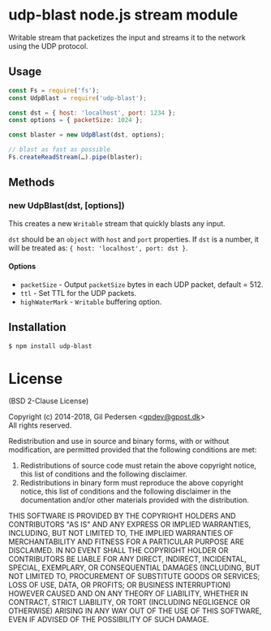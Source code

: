 # udp-blast node.js stream module

Writable stream that packetizes the input and streams it to the network using the UDP protocol.

## Usage

```javascript
const Fs = require('fs');
const UdpBlast = require('udp-blast');

const dst = { host: 'localhost', port: 1234 };
const options = { packetSize: 1024 };

const blaster = new UdpBlast(dst, options);

// blast as fast as possible
Fs.createReadStream(…).pipe(blaster);
```

## Methods

### new UdpBlast(dst, [options])

This creates a new `Writable` stream that quickly blasts any input.

`dst` should be an `object` with `host` and `port` properties.
If `dst` is a number, it will be treated as: `{ host: 'localhost', port: dst }`.

#### Options

* `packetSize` - Output `packetSize` bytes in each UDP packet, default = 512.
* `ttl` - Set TTL for the UDP packets.
* `highWaterMark` - `Writable` buffering option.

## Installation

```sh
$ npm install udp-blast
```

# License
(BSD 2-Clause License)

Copyright (c) 2014-2018, Gil Pedersen &lt;gpdev@gpost.dk&gt;  
All rights reserved.

Redistribution and use in source and binary forms, with or without modification, are permitted provided that the following conditions are met: 

1. Redistributions of source code must retain the above copyright notice, this list of conditions and the following disclaimer. 
2. Redistributions in binary form must reproduce the above copyright notice, this list of conditions and the following disclaimer in the documentation and/or other materials provided with the distribution. 

THIS SOFTWARE IS PROVIDED BY THE COPYRIGHT HOLDERS AND CONTRIBUTORS "AS IS" AND ANY EXPRESS OR IMPLIED WARRANTIES, INCLUDING, BUT NOT LIMITED TO, THE IMPLIED WARRANTIES OF MERCHANTABILITY AND FITNESS FOR A PARTICULAR PURPOSE ARE DISCLAIMED. IN NO EVENT SHALL THE COPYRIGHT HOLDER OR CONTRIBUTORS BE LIABLE FOR ANY DIRECT, INDIRECT, INCIDENTAL, SPECIAL, EXEMPLARY, OR CONSEQUENTIAL DAMAGES (INCLUDING, BUT NOT LIMITED TO, PROCUREMENT OF SUBSTITUTE GOODS OR SERVICES; LOSS OF USE, DATA, OR PROFITS; OR BUSINESS INTERRUPTION) HOWEVER CAUSED AND ON ANY THEORY OF LIABILITY, WHETHER IN CONTRACT, STRICT LIABILITY, OR TORT (INCLUDING NEGLIGENCE OR OTHERWISE) ARISING IN ANY WAY OUT OF THE USE OF THIS SOFTWARE, EVEN IF ADVISED OF THE POSSIBILITY OF SUCH DAMAGE.